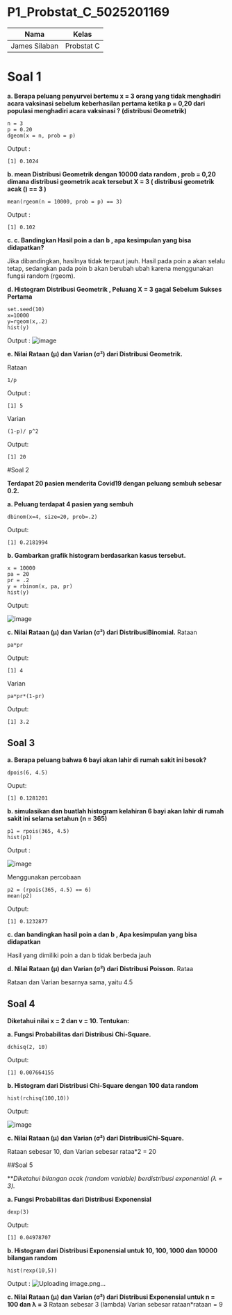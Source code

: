 # P1_Probstat_C_5025201169

| Nama | Kelas|
|------|------|
|James Silaban | Probstat C |

# Soal 1

**a. Berapa peluang penyurvei bertemu x = 3 orang yang tidak menghadiri acara vaksinasi
sebelum keberhasilan pertama ketika p = 0,20 dari populasi menghadiri acara vaksinasi ?
(distribusi Geometrik)**
```
n = 3
p = 0.20
dgeom(x = n, prob = p)
```
Output :
```
[1] 0.1024
```

**b. mean Distribusi Geometrik dengan 10000 data random , prob = 0,20 dimana distribusi
geometrik acak tersebut X = 3 ( distribusi geometrik acak () == 3 )**

```
mean(rgeom(n = 10000, prob = p) == 3)
```
Output :
```
[1] 0.102
```

**c. c. Bandingkan Hasil poin a dan b , apa kesimpulan yang bisa didapatkan?**

Jika dibandingkan, hasilnya tidak terpaut jauh. Hasil pada poin a akan selalu tetap, sedangkan pada poin b akan
berubah ubah karena menggunakan fungsi random (rgeom).

**d. Histogram Distribusi Geometrik , Peluang X = 3 gagal Sebelum Sukses Pertama**
```
set.seed(10)
x=10000
y=rgeom(x,.2)
hist(y)
```
Output :
![image](https://user-images.githubusercontent.com/78299006/162623393-df39fe2e-ed9a-4d12-900c-c7126ceb229f.png)


**e. Nilai Rataan (μ) dan Varian (σ²) dari Distribusi Geometrik.**

Rataan
```
1/p
```
  Output :
```
[1] 5
```
Varian
```
(1-p)/ p^2
```
  Output:
```
[1] 20
```


#Soal 2

**Terdapat 20 pasien menderita Covid19 dengan peluang sembuh sebesar 0.2.**

**a. Peluang terdapat 4 pasien yang sembuh**
```
dbinom(x=4, size=20, prob=.2)
```
Output:
```
[1] 0.2181994
```

**b. Gambarkan grafik histogram berdasarkan kasus tersebut.**
```
x = 10000
pa = 20
pr = .2
y = rbinom(x, pa, pr)
hist(y)
```
Output: 
 
![image](https://user-images.githubusercontent.com/78299006/162623628-404f21aa-1c5e-47cb-a9dc-79503baba3b9.png)

**c. Nilai Rataan (μ) dan Varian (σ²) dari DistribusiBinomial.**
Rataan
```
pa*pr
```
Output:
```
[1] 4
```
Varian
```
pa*pr*(1-pr)
```
Output:
```
[1] 3.2
```


## Soal 3

**a. Berapa peluang bahwa 6 bayi akan lahir di rumah sakit ini besok?**
```
dpois(6, 4.5)
```
Ouput:
```
[1] 0.1281201
```

**b. simulasikan dan buatlah histogram kelahiran 6 bayi akan lahir di rumah sakit ini selama
setahun (n = 365)**
```
p1 = rpois(365, 4.5)
hist(p1)
```
Output :

![image](https://user-images.githubusercontent.com/78299006/162625007-05ec92c2-4158-4d82-902b-8be52bee057a.png)

Menggunakan percobaan
```
p2 = (rpois(365, 4.5) == 6)
mean(p2)
```
Output:
```
[1] 0.1232877
```

**c. dan bandingkan hasil poin a dan b , Apa kesimpulan yang bisa didapatkan**

Hasil yang dimiliki poin a dan b tidak berbeda jauh

**d. Nilai Rataan (μ) dan Varian (σ²) dari Distribusi Poisson.**
Rataa

Rataan dan Varian besarnya sama, yaitu 4.5

## Soal 4
**Diketahui nilai x = 2 dan v = 10. Tentukan:**

**a. Fungsi Probabilitas dari Distribusi Chi-Square.**
```
dchisq(2, 10)
```
Output:
```
[1] 0.007664155
```

**b. Histogram dari Distribusi Chi-Square dengan 100 data random**
```
hist(rchisq(100,10))
```
Output:

![image](https://user-images.githubusercontent.com/78299006/162625551-0302d1dd-0b03-4936-9d28-ff7f4721ef49.png)

**c. Nilai Rataan (μ) dan Varian (σ²) dari DistribusiChi-Square.**

Rataan sebesar 10, dan Varian sebesar rataa*2 = 20


##Soal 5

***Diketahui bilangan acak (random variable) berdistribusi exponential (λ = 3).*

**a. Fungsi Probabilitas dari Distribusi Exponensial**
```
dexp(3)
```
Output:
```
[1] 0.04978707
```

**b. Histogram dari Distribusi Exponensial untuk 10, 100, 1000 dan 10000 bilangan random**
```
hist(rexp(10,5))
```
Output :
![Uploading image.png…]()

**c. Nilai Rataan (μ) dan Varian (σ²) dari Distribusi Exponensial untuk n = 100 dan λ = 3**
Rataan sebesar 3 (lambda)
Varian sebesar rataan*rataan = 9
